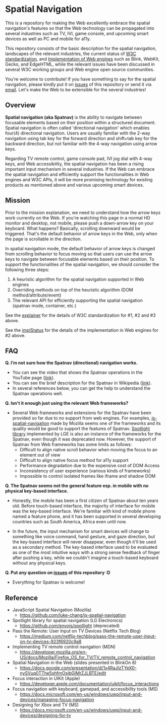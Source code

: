 # Spatial Navigation
This is a repository for making the Web excellently embrace the spatial navigation's features so that the Web technology can be propagated into several industries such as TV, IVI, game console, and upcoming smart devices as well as PC and mobile for a11y.

This repository consists of the basic description for the spatial navigation, landscapes of the relevant industries, the current status of [W3C standardization](explainer.md), and [Implementation of Web engines](implStatus.md) such as Blink, WebKit, Gecko, and EdgeHTML, while the relevant issues have been discussed in several W3C working groups and Web engine open source communities.

You're welcome to contribute! If you have something to say for the spatial navigation, please kindly put it on [issues](https://github.com/WICG/spatial-navigation/issues) of this repository or send it via [email](mailto://lgewst@gmail.com). Let's make the Web to be extensible for the several industries!

## Overview
**Spatial navigation (aka Spatnav)** is the ability to navigate between focusable elements based on their position within a structured document. Spatial navigation is often called 'directional navigation' which enables four(4) directional navigation. Users are usually familiar with the 2-way navigation using tab key for the forward direction and shift+tab key for the backward direction, but not familiar with the 4-way navigation using arrow keys.

Regarding TV remote control, game console pad, IVI jog dial with 4-way keys, and Web accessibility, the spatial navigation has been a rising important input mechanism in several industries. If the Web can embrace the spatial navigation and efficiently support the functionalities in Web engines and W3C APIs, it will be more promising technology for existing products as mentioned above and various upcoming smart devices.

## Mission
Prior to the mission explanation, we need to understand how the arrow keys work currently on the Web. If you're watching this page in a normal HD monitor and desktop, not mobile, please push a down-arrow key on your keyboard. What happens? Basically, scrolling downward would be triggered. That's the default behavior of arrow keys in the Web, only when the page is scrollable in the direction.

In spatial navigation mode, the default behavior of arrow keys is changed from scrolling behavior to focus moving so that users can use the arrow keys to navigate between focusable elements based on their position. To support the functionalities of the spatial navigation, we should consider the following three steps:
1. A heuristic algorithm for the spatial navigation supported in Web engines
2. Overriding methods on top of the heuristic algorithm (DOM method/attribute/event)
3. The relevant API for efficiently supporting the spatial navigation (spatnav mode, container, etc.)


See the [explainer](explainer.md) for the details of W3C standardization for #1, #2 and #3 above.
 
See the [implStatus](implStatus.md) for the details of the implementation in Web engines for #2 above.

## FAQ
**Q. I’m not sure how the Spatnav (directional) navigation works.**
- You can see the video that shows the Spatnav operations in the YouTube page ([link](https://www.youtube.com/watch?v=TzDtcX9urUg)).
- You can see the brief description for the Spatnav in Wikipedia ([link](https://en.wikipedia.org/wiki/Spatial_navigation)).
- In several references below, you can get the help to understand the Spatnav operations well.

**Q. Isn’t it enough just using the relevant Web frameworks?**
- Several Web frameworks and extensions for the Spatnav have been provided so far due to no support from web engines. For examples, [js-spatial-navigation](https://github.com/luke-chang/js-spatial-navigation) made by Mozilla seems one of the frameworks and its quality would be good to support the features of Spatnav. [Spotlight library](https://github.com/enyojs/spotlight) implemented by LGE is also an instance of the frameworks for the Spatnav, even though it was deprecated now. However, the support of Spatnav from Web frameworks has some limits as follows:
  - Difficult to align native scroll behavior when moving the focus to an element out of view
  - Difficult to align native focus method for a11y support
  - Performance degradation due to the expensive cost of DOM Access
  - Inconsistency of user experience (various kinds of frameworks)
  - Impossible to control isolated frames like iframe and shadow DOM

**Q. The Spatnav seems not the general feature esp. in mobile with no physical key-based interface.**
- Honestly, the mobile has been a first citizen of Spatnav about ten years old. Before touch-based interface, the majority of interface for mobile was the key-based interface. We're familiar with kind of mobile phone named a feature phone, and it has been supported in several developing countries such as South America, Africa even until now.

- In the future, the input mechanism for smart devices will change to something like voice command, hand gesture, and gaze direction, but the key-based interface will never disappear, even though it'll be used as a secondary method. The key-based interface used to be evaluated as one of the most intuitive ways with a strong sense feedback of finger after pushing a key, while we couldn't imagine a touch-based keyboard without any physical keys.

**Q. Put any question on [issues](https://github.com/WICG/spatial-navigation/issues) of this repository :D**
- Everything for Spatnav is welcome!

## Reference
- JavaScript Spatial Navigation (Mozilla)
  - https://github.com/luke-chang/js-spatial-navigation
- Spotlight library for spatial navigation (LG Electronics)
  - https://github.com/enyojs/spotlight (deprecated)
- Pass the Remote: User Input on TV Devices (Netflix Tech Blog)
  - https://medium.com/netflix-techblog/pass-the-remote-user-input-on-tv-devices-923f6920c9a8
- Implementing TV remote control navigation (MDN)
  - https://developer.mozilla.org/en-US/docs/Mozilla/Firefox_OS_for_TV/TV_remote_control_navigation
- Spatial Navigation in the Web (slides presented in BlinkOn 8)
  - https://docs.google.com/presentation/d/1x4RaJIzTYeX0-nySVuq0TThe5shfmOsjbGIMrZJLBTE/edit
- Focus interaction in UIKit (Apple)
  - https://developer.apple.com/documentation/uikit/focus_interactions
- Focus navigation with keyboard, gamepad, and accessibility tools (MS)
  - https://docs.microsoft.com/en-us/windows/uwp/input-and-devices/managing-focus-navigation
- Designing for Xbox and TV (MS)
  - https://docs.microsoft.com/en-us/windows/uwp/input-and-devices/designing-for-tv
